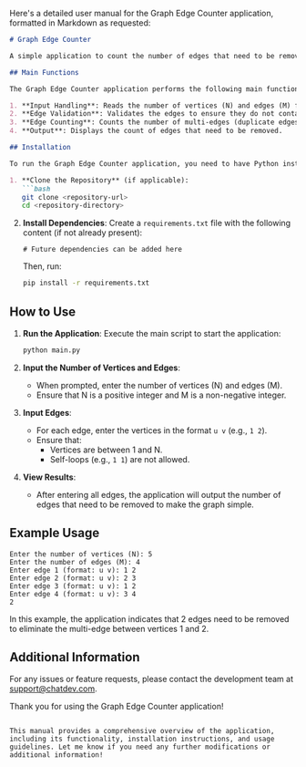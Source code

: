 Here's a detailed user manual for the Graph Edge Counter application, formatted in Markdown as requested:

```markdown
# Graph Edge Counter

A simple application to count the number of edges that need to be removed from a graph to make it simple (i.e., no multi-edges or self-loops).

## Main Functions

The Graph Edge Counter application performs the following main functions:

1. **Input Handling**: Reads the number of vertices (N) and edges (M) from the user.
2. **Edge Validation**: Validates the edges to ensure they do not contain self-loops and that vertices are within the valid range.
3. **Edge Counting**: Counts the number of multi-edges (duplicate edges) and provides the minimum number of edges to be removed to simplify the graph.
4. **Output**: Displays the count of edges that need to be removed.

## Installation

To run the Graph Edge Counter application, you need to have Python installed on your machine. You can install the required dependencies using the following steps:

1. **Clone the Repository** (if applicable):
   ```bash
   git clone <repository-url>
   cd <repository-directory>
   ```

2. **Install Dependencies**:
   Create a `requirements.txt` file with the following content (if not already present):
   ```
   # Future dependencies can be added here
   ```

   Then, run:
   ```bash
   pip install -r requirements.txt
   ```

## How to Use

1. **Run the Application**:
   Execute the main script to start the application:
   ```bash
   python main.py
   ```

2. **Input the Number of Vertices and Edges**:
   - When prompted, enter the number of vertices (N) and edges (M).
   - Ensure that N is a positive integer and M is a non-negative integer.

3. **Input Edges**:
   - For each edge, enter the vertices in the format `u v` (e.g., `1 2`).
   - Ensure that:
     - Vertices are between 1 and N.
     - Self-loops (e.g., `1 1`) are not allowed.

4. **View Results**:
   - After entering all edges, the application will output the number of edges that need to be removed to make the graph simple.

## Example Usage

```plaintext
Enter the number of vertices (N): 5
Enter the number of edges (M): 4
Enter edge 1 (format: u v): 1 2
Enter edge 2 (format: u v): 2 3
Enter edge 3 (format: u v): 1 2
Enter edge 4 (format: u v): 3 4
2
```

In this example, the application indicates that 2 edges need to be removed to eliminate the multi-edge between vertices 1 and 2.

## Additional Information

For any issues or feature requests, please contact the development team at [support@chatdev.com](mailto:support@chatdev.com).

Thank you for using the Graph Edge Counter application!
```

This manual provides a comprehensive overview of the application, including its functionality, installation instructions, and usage guidelines. Let me know if you need any further modifications or additional information!
